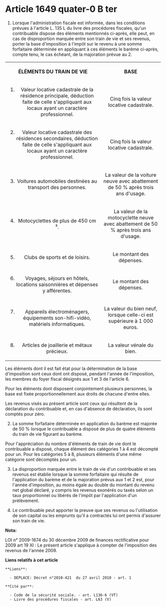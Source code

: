 # Article 1649 quater-0 B ter

1. Lorsque l'administration fiscale est informée, dans les conditions prévues à l'article L. 135 L du livre des procédures
fiscales, qu'un contribuable dispose des éléments mentionnés ci-après, elle peut, en cas de disproportion marquée entre son
train de vie et ses revenus, porter la base d'imposition à l'impôt sur le revenu à une somme forfaitaire déterminée en
appliquant à ces éléments le barème ci-après, compte tenu, le cas échéant, de la majoration prévue au 2. 

<table>
    <tbody>
      <tr>
        <th>ÉLÉMENTS DU TRAIN DE VIE 

</th>
        <th>

BASE 

</th>
      </tr>
      <tr>
        <td align="center">

1. Valeur locative cadastrale de la résidence principale, déduction faite de celle s'appliquant aux locaux ayant un caractère
professionnel. 

</td>
        <td align="center">

Cinq fois la valeur locative cadastrale. 

</td>
      </tr>
      <tr>
        <td align="center">

2. Valeur locative cadastrale des résidences secondaires, déduction faite de celle s'appliquant aux locaux ayant un caractère
professionnel. 

</td>
        <td align="center">

Cinq fois la valeur locative cadastrale. 

</td>
      </tr>
      <tr>
        <td align="center">

3. Voitures automobiles destinées au transport des personnes. 

</td>
        <td align="center">

La valeur de la voiture neuve avec abattement de 50 % après trois ans d'usage. 

</td>
      </tr>
      <tr>
        <td align="center">

4. Motocyclettes de plus de 450 cm ³. 

</td>
        <td align="center">

La valeur de la motocyclette neuve avec abattement de 50 % après trois ans d'usage. 

</td>
      </tr>
      <tr>
        <td align="center">

5. Clubs de sports et de loisirs. 

</td>
        <td align="center">

Le montant des dépenses. 

</td>
      </tr>
      <tr>
        <td align="center">

6. Voyages, séjours en hôtels, locations saisonnières et dépenses y afférentes. 

</td>
        <td align="center">

Le montant des dépenses. 

</td>
      </tr>
      <tr>
        <td align="center">

7. Appareils électroménagers, équipements son-hifi-vidéo, matériels informatiques. 

</td>
        <td align="center">

La valeur du bien neuf, lorsque celle-ci est supérieure à 1 000 euros. 

</td>
      </tr>
      <tr>
        <td align="center">

8. Articles de joaillerie et métaux précieux. 

</td>
        <td align="center">

La valeur vénale du bien. 

</td>
      </tr>
    </tbody>
  </table>

Les éléments dont il est fait état pour la détermination de la base d'imposition sont ceux dont ont disposé, pendant l'année
de l'imposition, les membres du foyer fiscal désignés aux 1 et 3 de l'article 6. 

Pour les éléments dont disposent conjointement plusieurs personnes, la base est fixée proportionnellement aux droits de
chacune d'entre elles. 

Les revenus visés au présent article sont ceux qui résultent de la déclaration du contribuable et, en cas d'absence de
déclaration, ils sont comptés pour zéro. 

2. La somme forfaitaire déterminée en application du barème est majorée de 50 % lorsque le contribuable a disposé de plus de
quatre éléments du train de vie figurant au barème. 

Pour l'appréciation du nombre d'éléments de train de vie dont le contribuable a disposé, chaque élément des catégories 1 à 4
est décompté pour un. Pour les catégories 5 à 8, plusieurs éléments d'une même catégorie sont décomptés pour un. 

3. La disproportion marquée entre le train de vie d'un contribuable et ses revenus est établie lorsque la somme forfaitaire
qui résulte de l'application du barème et de la majoration prévus aux 1 et 2 est, pour l'année d'imposition, au moins égale
au double du montant du revenu net global déclaré, y compris les revenus exonérés ou taxés selon un taux proportionnel ou
libérés de l'impôt par l'application d'un prélèvement. 

4. Le contribuable peut apporter la preuve que ses revenus ou l'utilisation de son capital ou les emprunts qu'il a contractés
lui ont permis d'assurer son train de vie.

**Nota:**

LOI n° 2009-1674 du 30 décembre 2009 de finances rectificative pour 2009  art 19 XI : Le présent article s'applique à compter
de l'imposition des revenus de l'année 2009.

**Liens relatifs à cet article**

	**Liens**:

	  - DEPLACE: Décret n°2010-421  du 27 avril 2010 - art. 1

	**Cité par**:

	  - Code de la sécurité sociale. - art. L136-6 (VT)
	  - Livre des procédures fiscales - art. L63 (V)
